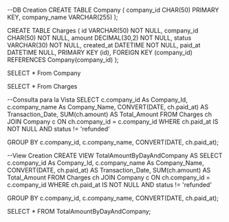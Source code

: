 --DB Creation
CREATE TABLE Company (
    company_id CHAR(50) PRIMARY KEY,
    company_name VARCHAR(255)
);


CREATE TABLE Charges  (
    id VARCHAR(50) NOT NULL,
    company_id CHAR(50) NOT NULL,
    amount DECIMAL(30,2) NOT NULL,
    status VARCHAR(30) NOT NULL,
    created_at DATETIME NOT NULL,
    paid_at DATETIME NULL,
    PRIMARY KEY (id),
    FOREIGN KEY (company_id) REFERENCES Company(company_id)
);



SELECT * From Company

SELECT * From Charges


--Consulta para la Vista
SELECT 
    c.company_id As Company_Id,
    c.company_name As Company_Name,
    CONVERT(DATE, ch.paid_at) AS Transaction_Date,
    SUM(ch.amount) AS Total_Amount
FROM 
    Charges ch
JOIN 
    Company c ON ch.company_id = c.company_id
WHERE 
    ch.paid_at IS NOT NULL 
	AND 
	status != 'refunded'
	
GROUP BY 
    c.company_id,
    c.company_name,
    CONVERT(DATE, ch.paid_at);



--View Creation
CREATE VIEW TotalAmountByDayAndCompany AS
SELECT 
    c.company_id As Company_Id,
    c.company_name As Company_Name,
    CONVERT(DATE, ch.paid_at) AS Transaction_Date,
    SUM(ch.amount) AS Total_Amount
FROM 
    Charges ch
JOIN 
    Company c ON ch.company_id = c.company_id
WHERE 
    ch.paid_at IS NOT NULL 
	AND 
	status != 'refunded'
	
GROUP BY 
    c.company_id,
    c.company_name,
    CONVERT(DATE, ch.paid_at);
	
SELECT * FROM TotalAmountByDayAndCompany;


